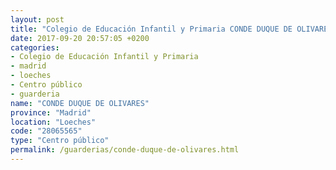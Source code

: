 ```yaml
---
layout: post
title: "Colegio de Educación Infantil y Primaria CONDE DUQUE DE OLIVARES"
date: 2017-09-20 20:57:05 +0200
categories:
- Colegio de Educación Infantil y Primaria
- madrid
- loeches
- Centro público
- guarderia
name: "CONDE DUQUE DE OLIVARES"
province: "Madrid"
location: "Loeches"
code: "28065565"
type: "Centro público"
permalink: /guarderias/conde-duque-de-olivares.html
---
```


